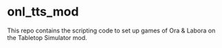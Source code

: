 # onl_tts_mod
This repo contains the scripting code to set up games of Ora &amp; Labora on the Tabletop Simulator mod.
